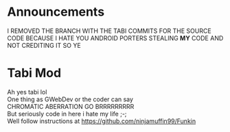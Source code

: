 # Announcements
I REMOVED THE BRANCH WITH THE TABI COMMITS FOR THE SOURCE CODE BECAUSE I HATE YOU ANDROID PORTERS STEALING **MY** CODE AND NOT CREDITING IT SO YE
# Tabi Mod
Ah yes tabi lol \
One thing as GWebDev or the coder can say \
CHROMATIC ABERRATION GO BRRRRRRRRR \
But seriously code in here i hate my life ;-; \
Well follow instructions at https://github.com/ninjamuffin99/Funkin
